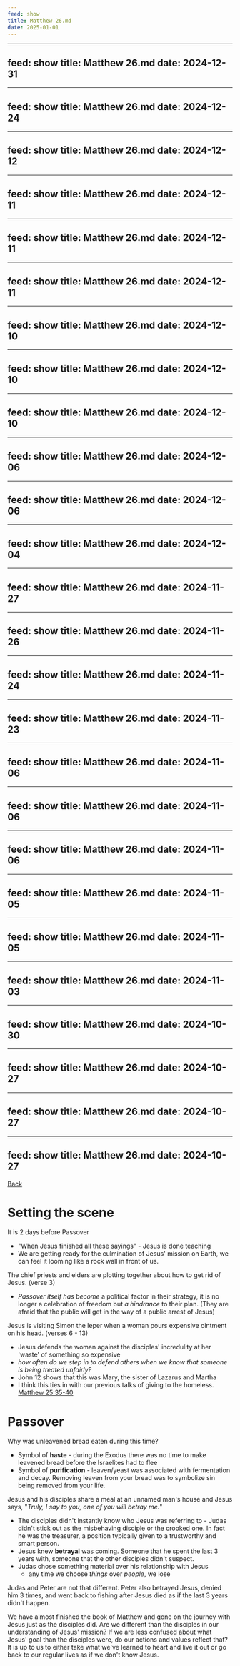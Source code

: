 ```yaml
---
feed: show
title: Matthew 26.md
date: 2025-01-01
---
```

---
feed: show
title: Matthew 26.md
date: 2024-12-31
---
---
feed: show
title: Matthew 26.md
date: 2024-12-24
---
---
feed: show
title: Matthew 26.md
date: 2024-12-12
---
---
feed: show
title: Matthew 26.md
date: 2024-12-11
---
---
feed: show
title: Matthew 26.md
date: 2024-12-11
---
---
feed: show
title: Matthew 26.md
date: 2024-12-11
---
---
feed: show
title: Matthew 26.md
date: 2024-12-10
---
---
feed: show
title: Matthew 26.md
date: 2024-12-10
---
---
feed: show
title: Matthew 26.md
date: 2024-12-10
---
---
feed: show
title: Matthew 26.md
date: 2024-12-06
---
---
feed: show
title: Matthew 26.md
date: 2024-12-06
---
---
feed: show
title: Matthew 26.md
date: 2024-12-04
---
---
feed: show
title: Matthew 26.md
date: 2024-11-27
---
---
feed: show
title: Matthew 26.md
date: 2024-11-26
---
---
feed: show
title: Matthew 26.md
date: 2024-11-24
---
---
feed: show
title: Matthew 26.md
date: 2024-11-23
---
---
feed: show
title: Matthew 26.md
date: 2024-11-06
---
---
feed: show
title: Matthew 26.md
date: 2024-11-06
---
---
feed: show
title: Matthew 26.md
date: 2024-11-06
---
---
feed: show
title: Matthew 26.md
date: 2024-11-05
---
---
feed: show
title: Matthew 26.md
date: 2024-11-05
---
---
feed: show
title: Matthew 26.md
date: 2024-11-03
---
---
feed: show
title: Matthew 26.md
date: 2024-10-30
---
---
feed: show
title: Matthew 26.md
date: 2024-10-27
---
---
feed: show
title: Matthew 26.md
date: 2024-10-27
---
---
feed: show
title: Matthew 26.md
date: 2024-10-27
---
[Back](./index.md)

# Setting the scene
It is 2 days before Passover
- "When Jesus finished all these sayings" - Jesus is done teaching
- We are getting ready for the culmination of Jesus' mission on Earth, we can feel it looming like a rock wall in front of us.

The chief priests and elders are plotting together about how to get rid of Jesus. (verse 3)
- *Passover itself has become* a political factor in their strategy, it is no longer a celebration of freedom but *a hindrance* to their plan. (They are afraid that the public will get in the way of a public arrest of Jesus)

Jesus is visiting Simon the leper when a woman pours expensive ointment on his head. (verses 6 - 13)
- Jesus defends the woman against the disciples' incredulity at her 'waste' of something so expensive
- *how often do we step in to defend others when we know that someone is being treated unfairly?*
- John 12 shows that this was Mary, the sister of Lazarus and Martha
- I think this ties in with our previous talks of giving to the homeless. [Matthew 25:35-40](https://www.biblegateway.com/passage/?search=Matthew%2025%3A35-40&version=ESV)

# Passover
Why was unleavened bread eaten during this time?
- Symbol of **haste** - during the Exodus there was no time to make leavened bread before the Israelites had to flee
- Symbol of **purification** - leaven/yeast was associated with fermentation and decay. Removing leaven from your bread was to symbolize sin being removed from your life.

Jesus and his disciples share a meal at an unnamed man's house and Jesus says, "*Truly, I say to you, one of you will betray me.*"
- The disciples didn't instantly know who Jesus was referring to - Judas didn't stick out as the misbehaving disciple or the crooked one. In fact he was the treasurer, a position typically given to a trustworthy and smart person.
- Jesus knew **betrayal** was coming. Someone that he spent the last 3 years with, someone that the other disciples didn't suspect.
- Judas chose something material over his relationship with Jesus
	- any time we choose *things* over *people*, we lose

Judas and Peter are not that different. Peter also betrayed Jesus, denied him 3 times, and went back to fishing after Jesus died as if the last 3 years didn't happen.

We have almost finished the book of Matthew and gone on the journey with Jesus just as the disciples did. 
Are we different than the disciples in our understanding of Jesus' mission?
If we are less confused about what Jesus' goal than the disciples were, do our actions and values reflect that?
It is up to us to either take what we've learned to heart and live it out or go back to our regular lives as if we don't know Jesus.




